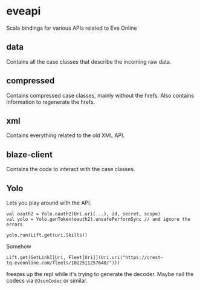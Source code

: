 # eveapi
Scala bindings for various APIs related to Eve Online

## data
Contains all the case classes that describe the incoming raw data.

## compressed
Contains compressed case classes, mainly without the hrefs. Also contains
information to regenerate the hrefs.

## xml
Contains everything related to the old XML API.

## blaze-client
Contains the code to interact with the case classes.

## Yolo

Lets you play around with the API.

    val oauth2 = Yolo.oauth2(Uri.uri(...), id, secret, scope)
    val yolo = Yolo.genToken(oauth2).unsafePerformSync // and ignore the errors

    yolo.run(Lift.get(uri.Skills))

Somehow

    Lift.get(GetLinkI[Uri, Fleet[Uri]](Uri.uri("https://crest-tq.eveonline.com/fleets/1022511257640/")))

freezes up the repl while it's trying to generate the decoder. Maybe nail the
codecs via `@JsonCodec` or similar.
